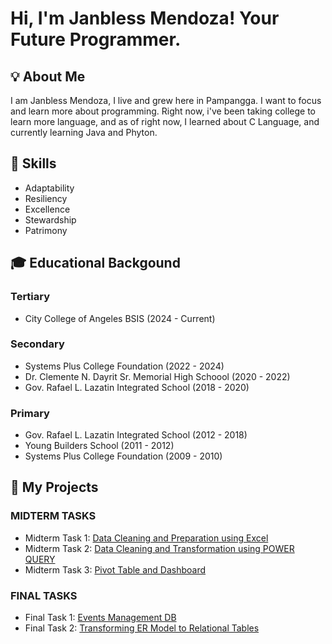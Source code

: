 # Hi, I'm Janbless Mendoza! Your Future Programmer.

## 💡 About Me

  I am Janbless Mendoza, I live and grew here in Pampangga. I want to focus and learn more about programming. Right now, i've been taking college to learn more language, and as of right now, I learned about C Language, and currently learning Java and Phyton.

## 💪 Skills

- Adaptability                    
- Resiliency
- Excellence
- Stewardship
- Patrimony

## 🎓 Educational Backgound

### Tertiary
- City College of Angeles BSIS (2024 - Current)
 
### Secondary 
- Systems Plus College Foundation (2022 - 2024)
- Dr. Clemente N. Dayrit Sr. Memorial High Schoool (2020 - 2022)
- Gov. Rafael L. Lazatin Integrated School (2018 - 2020)
 
### Primary
- Gov. Rafael L. Lazatin Integrated School (2012 - 2018)
- Young Builders School (2011 - 2012)
- Systems Plus College Foundation (2009 - 2010)

## 📖 My Projects

### MIDTERM TASKS
- Midterm Task 1: [Data Cleaning and Preparation using Excel](https://github.com/Jmendoza24-0046/Jmendoza/blob/main/Midterm%20Task%201/task1.md)
- Midterm Task 2: [Data Cleaning and Transformation using POWER QUERY](https://github.com/Jmendoza24-0046/Jmendoza/blob/main/Midterm%20Task%202/Task2.md)
- Midterm Task 3: [Pivot Table and Dashboard](https://github.com/Jmendoza24-0046/Jmendoza/blob/main/Midterm%20Task%203/task%203)

### FINAL TASKS
- Final Task 1: [Events Management DB](https://github.com/Jmendoza24-0046/Jmendoza/blob/main/Final%20Lab%20Task%201/README.md)
- Final Task 2: [Transforming ER Model to Relational Tables](https://github.com/Jmendoza24-0046/Jmendoza/blob/main/Final%20Lab%20Task%202/README.md)

